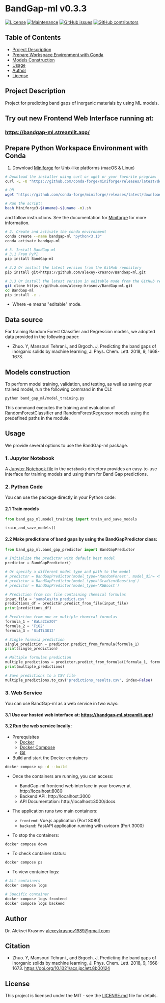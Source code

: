 # BandGap-ml v0.3.3

[![License](https://img.shields.io/badge/License-MIT-brightgreen.svg)](https://opensource.org/licenses/MIT)
[![Maintenance](https://img.shields.io/badge/Maintained%3F-yes-blue.svg)](https://github.com/alexey-krasnov/BandGap-ml/graphs/commit-activity)
[![GitHub issues](https://img.shields.io/github/issues/alexey-krasnov/BandGap-ml.svg)](https://github.com/alexey-krasnov/BandGap-ml/issues)
[![GitHub contributors](https://img.shields.io/github/contributors/alexey-krasnov/BandGap-ml.svg)](https://github.com/alexey-krasnov/BandGap-ml/graphs/contributors)

## Table of Contents
- [Project Description](#project-description)
- [Prepare Workspace Environment with Conda](#prepare-python-workspace-environment-with-conda)
- [Models Construction](#models-construction)
- [Usage](#usage)
- [Author](#author)
- [License](#license)

## Project Description
Project for predicting band gaps of inorganic materials by using ML models.

## Try out new Frontend Web Interface running at: 
### https://bandgap-ml.streamlit.app/


## Prepare Python Workspace Environment with Conda
1. Download [Miniforge](https://github.com/conda-forge/miniforge) for Unix-like platforms (macOS & Linux)
```bash
# Download the installer using curl or wget or your favorite program:
curl -L -O "https://github.com/conda-forge/miniforge/releases/latest/download/Miniforge3-$(uname)-$(uname -m).sh"

# OR 
wget "https://github.com/conda-forge/miniforge/releases/latest/download/Miniforge3-$(uname)-$(uname -m).sh"

# Run the script:
bash Miniforge3-$(uname)-$(uname -m).sh
```
and follow instructions. See the documentation for [Miniforge](https://github.com/conda-forge/miniforge) for more information.


```bash
# 2. Create and activate the conda environment
conda create --name bandgap-ml "python<3.13"
conda activate bandgap-ml

# 3. Install BandGap-ml
# 3.1 From PyPI
pip install BandGap-ml

# 3.2 Or install the latest version from the GitHub repository
pip install git+https://github.com/alexey-krasnov/BandGap-ml.git

# 3.3 Or install the latest version in editable mode from the GitHub repository
git clone https://github.com/alexey-krasnov/BandGap-ml.git
cd BandGap-ml
pip install -e .
```
- Where -e means "editable" mode.

## Data source
For training Random Forest Classifier and Regression models, we adopted data provided in the following paper:
- Zhuo. Y, Mansouri Tehrani., and Brgoch. J, Predicting the band gaps of inorganic solids by machine learning, J. Phys. Chem. Lett. 2018, 9, 1668-1673.

## Models construction
To perform model training, validation, and testing, as well as saving your trained model, run the following command in the CLI:
```bash
python band_gap_ml/model_training.py
```
This command executes the training and evaluation of RandomForestClassifier and RandomForestRegressor models using the predefined paths in the module.

## Usage
We provide several options to use the BandGap-ml package.

### 1. Jupyter Notebook
A [Jupyter Notebook file](notebooks/band_gap_prediction_workflow.ipynb) in the `notebooks` directory provides an easy-to-use interface for training models and using them for Band Gap predictions.

### 2. Python Code
You can use the package directly in your Python code:

#### 2.1 Train models
```python
from band_gap_ml.model_training import train_and_save_models

train_and_save_models()
```
#### 2.2 Make predictions of band gaps by using the BandGapPredictor class:
```python
from band_gap_ml.band_gap_predictor import BandGapPredictor

# Initialize the predictor with default best model
predictor = BandGapPredictor()

# Or specify a different model type and path to the model
# predictor = BandGapPredictor(model_type='RandomForest', model_dir= <YOUR_PATH_TO_THE_MODEL>)
# predictor = BandGapPredictor(model_type='GradientBoosting')
# predictor = BandGapPredictor(model_type='XGBoost')

# Prediction from csv file containing chemical formulas
input_file = 'samples/to_predict.csv'
predictions_df = predictor.predict_from_file(input_file)
print(predictions_df)

# Prediction from one or multiple chemical formulas
formula_1 = 'BaLa2In2O7'
formula_2 = 'TiO2'
formula_3 = 'Bi4Ti3O12'

# Single formula prediction
single_prediction = predictor.predict_from_formula(formula_1)
print(single_prediction)

# Multiple formulas prediction
multiple_predictions = predictor.predict_from_formula([formula_1, formula_2, formula_3])
print(multiple_predictions)

# Save predictions to a CSV file
multiple_predictions.to_csv('predictions_results.csv', index=False)
```

### 3. Web Service
You can use BandGap-ml as a web service in two ways:

#### 3.1 Use our hosted web interface at: **https://bandgap-ml.streamlit.app/**

#### 3.2  Run the web service locally:
- Prerequisites
  - [Docker](https://docs.docker.com/get-docker/)
  - [Docker Compose](https://docs.docker.com/compose/install/)
  - [Git](https://git-scm.com/downloads)
- Build and start the Docker containers
```bash
docker compose up -d --build
```

- Once the containers are running, you can access:
  -  BandGap-ml frontend web interface in your browser at http://localhost:8080
  - Backend API: http://localhost:3000
  - API Documentation: http://localhost:3000/docs


- The application runs two main containers:
  - `frontend`: Vue.js application (Port 8080)
  - `backend`: FastAPI application running with uvicorn (Port 3000)

- To stop the containers:

```bash
docker compose down
```

- To check container status:

```bash
docker compose ps
```

- To view container logs:

```bash
# All containers
docker compose logs

# Specific container
docker compose logs frontend
docker compose logs backend
```

## Author
Dr. Aleksei Krasnov
alexeykrasnov1989@gmail.com

## Citation
- Zhuo. Y, Mansouri Tehrani., and Brgoch. J, Predicting the band gaps of inorganic solids by machine learning, J. Phys. Chem. Lett. 2018, 9, 1668-1673. https://doi.org/10.1021/acs.jpclett.8b00124

## License
This project is licensed under the MIT - see the [LICENSE.md](LICENSE.md) file for details.